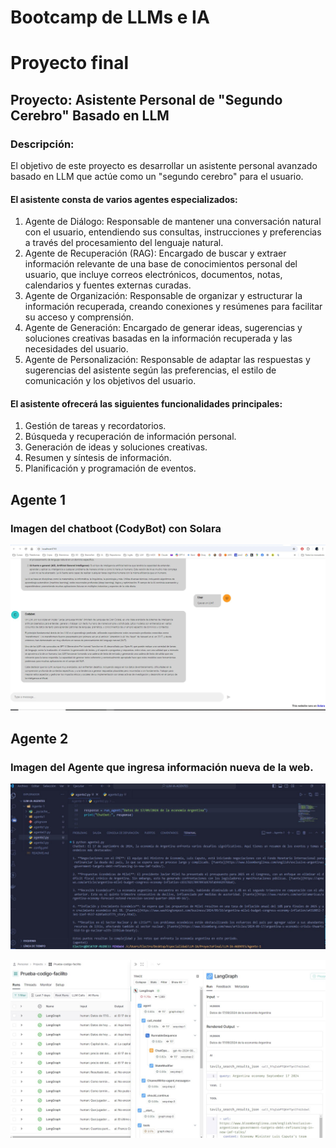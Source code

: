 # Bootcamp de LLMs e IA

# Proyecto final

## Proyecto: Asistente Personal de "Segundo Cerebro" Basado en LLM

### Descripción:
El objetivo de este proyecto es desarrollar un asistente personal avanzado basado en LLM
que actúe como un "segundo cerebro" para el usuario.

#### El asistente consta de varios agentes especializados:
1. Agente de Diálogo: Responsable de mantener una conversación natural con el usuario,
entendiendo sus consultas, instrucciones y preferencias a través del procesamiento del lenguaje
natural.
2. Agente de Recuperación (RAG): Encargado de buscar y extraer información relevante de una
base de conocimientos personal del usuario, que incluye correos electrónicos, documentos, notas,
calendarios y fuentes externas curadas.
3. Agente de Organización: Responsable de organizar y estructurar la información recuperada,
creando conexiones y resúmenes para facilitar su acceso y comprensión.
4. Agente de Generación: Encargado de generar ideas, sugerencias y soluciones creativas basadas
en la información recuperada y las necesidades del usuario.
5. Agente de Personalización: Responsable de adaptar las respuestas y sugerencias del asistente
según las preferencias, el estilo de comunicación y los objetivos del usuario.

#### El asistente ofrecerá las siguientes funcionalidades principales:
1. Gestión de tareas y recordatorios.
2. Búsqueda y recuperación de información personal.
3. Generación de ideas y soluciones creativas.
4. Resumen y síntesis de información.
5. Planificación y programación de eventos.

## Agente 1

### Imagen del chatboot (CodyBot) con Solara
![CodyBot](./Agente-1/img/CodyBot-Solara.jpg)

## Agente 2

### Imagen del Agente que ingresa información nueva de la web.
![Agente2](./Agente-1/img/agente2.jpg)

![Agente2](./Agente-1/img/agente2-LangSmith.jpg)